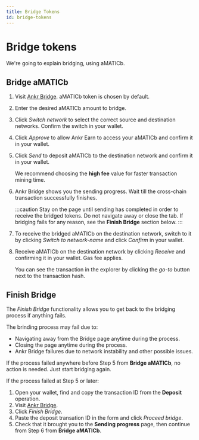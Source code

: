 ```yaml
---
title: Bridge Tokens
id: bridge-tokens
---
```


# Bridge tokens

We're going to explain bridging, using aMATICb.

## Bridge aMATICb

1. Visit [Ankr Bridge](https://www.ankr.com/earn/bridge/). aMATICb token is chosen by default. 
2. Enter the desired aMATICb amount to bridge.
3. Click *Switch network*  to select the correct source and destination networks. Confirm the switch in your wallet.
4. Click *Approve* to allow Ankr Earn to access your aMATICb and confirm it in your wallet.
5. Click *Send* to deposit aMATICb to the destination network and confirm it in your wallet.
   
   We recommend choosing the **high fee** value for faster transaction mining time.
6. Ankr Bridge shows you the sending progress. Wait till the cross-chain transaction successfully finishes. 
   
   :::caution
   Stay on the page until sending has completed in order to receive the bridged tokens. Do not navigate away or close the tab. If bridging fails for any reason, see the **Finish Bridge** section below.
   :::
7. To receive the bridged aMATICb on the destination network, switch to it by clicking *Switch to network-name* and click *Confirm* in your wallet.
8. Receive aMATICb on the destination network by clicking *Receive* and confirming it in your wallet. Gas fee applies.
   
   You can see the transaction in the explorer by clicking the *go-to* button next to the transaction hash.

## Finish Bridge

The *Finish Bridge* functionality allows you to get back to the bridging process if anything fails. 

The brinding process may fail due to: 
* Navigating away from the Bridge page anytime during the process.
* Closing the page anytime during the process.
* Ankr Bridge failures due to network instability and other possible issues. 

If the process failed anywhere before Step 5 from **Bridge aMATICb**, no action is needed. Just start bridging again.

If the process failed at Step 5 or later: 
1. Open your wallet, find and copy the transaction ID from the **Deposit** operation.
2. Visit [Ankr Bridge](https://www.ankr.com/earn/bridge/). 
3. Click *Finish Bridge*.
4. Paste the deposit transation ID in the form and click *Proceed bridge*.
5. Check that it brought you to the **Sending progress** page, then continue from Step 6 from **Bridge aMATICb**.





